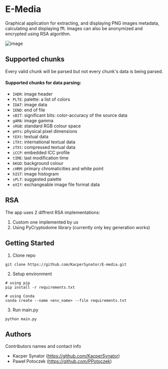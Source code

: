 # E-Media
Graphical application for extracting, and displaying PNG images metadata, calculating and displaying fft. Images can
also be anonymized and encrypted using RSA algorithm.

![image](https://user-images.githubusercontent.com/62207289/178807543-01301941-6e50-4708-ba01-bd583730020b.png)

## Supported chunks
Every valid chunk will be parsed but not every chunk's data is being parsed. 
#### Supported chunks for data parsing:
* `IHDR`: image header
* `PLTE`: palette: a list of colors
* `IDAT`: image data
* `IEND`: end of file
* `sBIT`: significant bits: color-accuracy of the source data
* `gAMA`: image gamma
* `sRGB`: standard RGB colour space
* `pHYs`: physical pixel dimensions
* `tEXt`: textual data
* `iTXt`: international textual data
* `zTXt`: compressed textual data
* `iCCP`: embedded ICC profile
* `tIME`: last modification time
* `bKGD`: background colour
* `cHRM`: primary chromaticities and white point
* `hIST`: image histogram
* `sPLT`: suggested palette
* `eXIf`: exchangeable image file format data

## RSA
The app uses 2 diffrent RSA implementations:  
  1. Custom one implemented by us  
  2. Using PyCryptodome library (currently only key generation works)

## Getting Started
1. Clone repo
```
git clone https://github.com/KacperSynator/E-media.git
```

2. Setup environment
```
# using pip
pip install -r requirements.txt

# using Conda
conda create --name <env_name> --file requirements.txt
```

3. Run main.py
```
python main.py
```

## Authors 

Contributors names and contact info
* Kacper Synator  (https://github.com/KacperSynator)
* Paweł Potoczek (https://github.com/PPotoczek)
